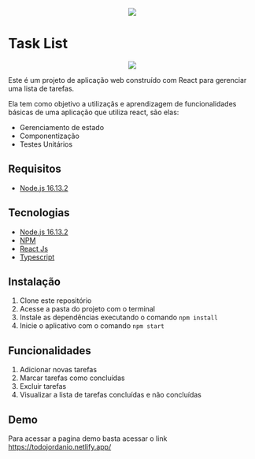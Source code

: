 <p  align="center">
   <img  src="https://i.ibb.co/SPGby68/jordanio.png"  />
</p>
<h1>Task List </h1>
<p  align="center">
    <a href="https://todojordanio.netlify.app/" target="_blank">
        <img  src="https://i.ibb.co/SvxQW6Z/todo.gif"  />
    </a>
</p>
<p>Este é um projeto de aplicação web construído com React para gerenciar uma lista de tarefas.</p>
<p>Ela tem como objetivo a utilizaçãs e aprendizagem de funcionalidades básicas de uma aplicação que utiliza react, são elas:</p>
<ul>
    <li>Gerenciamento de estado</li>
    <li>Componentização</li>
    <li>Testes Unitários</li>
</ul>

<h2>Requisitos</h2>
<ul>
   <li><a href="https://nodejs.org/de/blog/release/v16.13.2/">Node.js 16.13.2</a></li>
</ul>
<h2>Tecnologias</h2>
<ul>
   <li><a href="https://nodejs.org/de/blog/release/v16.13.2/">Node.js 16.13.2</a></li>
   <li><a href="https://www.npmjs.com/">NPM</a></li>
   <li><a href="https://pt-br.reactjs.org/">React Js</a></li>
   <li><a href="https://www.typescriptlang.org/">Typescript</a></li>
</ul>
<h2>Instalação</h2>
<ol>
   <li>Clone este repositório</li>
   <li>Acesse a pasta do projeto com o terminal</li>
   <li>Instale as dependências executando o comando <code>npm install</code></li>
   <li>Inicie o aplicativo com o comando <code>npm start</code></li>
</ol>
<h2>Funcionalidades</h2>
<ol>
   <li>Adicionar novas tarefas</li>
   <li>Marcar tarefas como concluídas</li>
   <li>Excluir tarefas</li>
   <li>Visualizar a lista de tarefas concluídas e não concluídas</li>
</ol>
<h2>Demo</h2>
<p>Para acessar a pagina demo basta acessar o link <a href="https://todojordanio.netlify.app/" target="_blank">https://todojordanio.netlify.app/</a></p>
